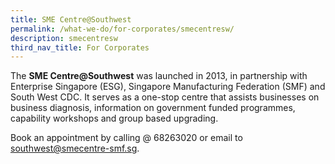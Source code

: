 ```yaml
---
title: SME Centre@Southwest
permalink: /what-we-do/for-corporates/smecentresw/
description: smecentresw
third_nav_title: For Corporates
---
```

The **SME Centre@Southwest** was launched in 2013, in partnership with Enterprise Singapore (ESG), Singapore Manufacturing Federation (SMF) and South West CDC. It serves as a one-stop centre that assists businesses on business diagnosis, information on government funded programmes, capability workshops and group based upgrading. 

Book an appointment by calling @ 68263020 or email to southwest@smecentre-smf.sg.
